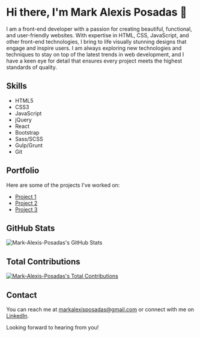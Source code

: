 # Hi there, I'm Mark Alexis Posadas 👋

I am a front-end developer with a passion for creating beautiful, functional, and user-friendly websites. With expertise in HTML, CSS, JavaScript, and other front-end technologies, I bring to life visually stunning designs that engage and inspire users. I am always exploring new technologies and techniques to stay on top of the latest trends in web development, and I have a keen eye for detail that ensures every project meets the highest standards of quality.

## Skills

- HTML5
- CSS3
- JavaScript
- jQuery
- React
- Bootstrap
- Sass/SCSS
- Gulp/Grunt
- Git

## Portfolio

Here are some of the projects I've worked on:

- [Project 1](https://example.com/project1)
- [Project 2](https://example.com/project2)
- [Project 3](https://example.com/project3)

## GitHub Stats

![Mark-Alexis-Posadas's GitHub Stats](https://github-readme-stats.vercel.app/api?username=yourusername&show_icons=true&theme=radical)

## Total Contributions

[![Mark-Alexis-Posadas's Total Contributions](https://github-readme-streak-stats.herokuapp.com/?user=yourusername&theme=radical)](https://github.com/yourusername)

## Contact

You can reach me at [markalexisposadas@gmail.com](mailto:markalexisposadas@gmail.com) or connect with me on [LinkedIn](https://www.linkedin.com/in/mark-alexis-posadas-996a04151/).

Looking forward to hearing from you!
